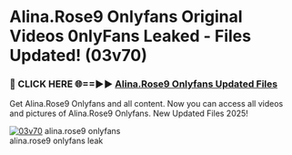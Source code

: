 # Alina.Rose9 Onlyfans Original Videos 0nlyFans Leaked - Files Updated! (03v70)

<h3>🔴 CLICK HERE 🌐==►► <a href="https://tinyurl.com/2wckxsce" rel="nofollow">Alina.Rose9 Onlyfans Updated Files</a></h3>

Get Alina.Rose9 Onlyfans and all content. Now you can access all videos and pictures of Alina.Rose9 Onlyfans. New Updated Files 2025!

[![03v70](https://i.imgur.com/AFduVYN.gif)](https://tinyurl.com/2wckxsce)
alina.rose9 onlyfans<br>
alina.rose9 onlyfans leak